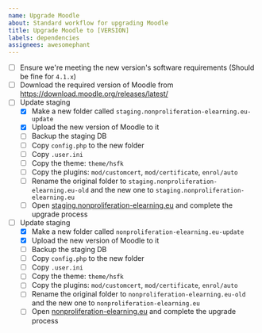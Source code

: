 ```yaml
---
name: Upgrade Moodle
about: Standard workflow for upgrading Moodle
title: Upgrade Moodle to [VERSION]
labels: dependencies
assignees: awesomephant
---
```


- [ ] Ensure we're meeting the new version's software requirements (Should be fine for `4.1.x`)
- [ ] Download the required version of Moodle from https://download.moodle.org/releases/latest/
- [ ] Update staging
  - [x] Make a new folder called `staging.nonproliferation-elearning.eu-update`
  - [x] Upload the new version of Moodle to it
  - [ ] Backup the staging DB
  - [ ] Copy `config.php` to the new folder
  - [ ] Copy `.user.ini`
  - [ ] Copy the theme: `theme/hsfk`
  - [ ] Copy the plugins: `mod/customcert`, `mod/certificate`, `enrol/auto`
  - [ ] Rename the original folder to `staging.nonproliferation-elearning.eu-old` and the new one to `staging.nonproliferation-elearning.eu`
  - [ ] Open [staging.nonproliferation-elearning.eu](https://staging.nonproliferation-elearning.eu) and complete the upgrade process
- [ ] Update staging
  - [x] Make a new folder called `nonproliferation-elearning.eu-update`
  - [x] Upload the new version of Moodle to it
  - [ ] Backup the staging DB
  - [ ] Copy `config.php` to the new folder
  - [ ] Copy `.user.ini`
  - [ ] Copy the theme: `theme/hsfk`
  - [ ] Copy the plugins: `mod/customcert`, `mod/certificate`, `enrol/auto`
  - [ ] Rename the original folder to `nonproliferation-elearning.eu-old` and the new one to `nonproliferation-elearning.eu`
  - [ ] Open [nonproliferation-elearning.eu](https://nonproliferation-elearning.eu) and complete the upgrade process
